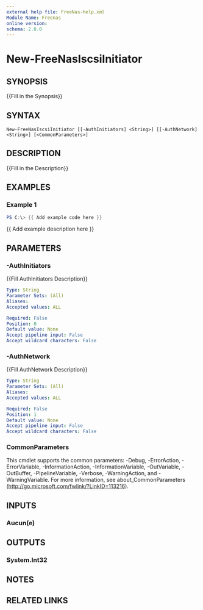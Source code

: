 ```yaml
---
external help file: FreeNas-help.xml
Module Name: Freenas
online version:
schema: 2.0.0
---
```


# New-FreeNasIscsiInitiator

## SYNOPSIS
{{Fill in the Synopsis}}

## SYNTAX

```
New-FreeNasIscsiInitiator [[-AuthInitiators] <String>] [[-AuthNetwork] <String>] [<CommonParameters>]
```

## DESCRIPTION
{{Fill in the Description}}

## EXAMPLES

### Example 1
```powershell
PS C:\> {{ Add example code here }}
```

{{ Add example description here }}

## PARAMETERS

### -AuthInitiators
{{Fill AuthInitiators Description}}

```yaml
Type: String
Parameter Sets: (All)
Aliases:
Accepted values: ALL

Required: False
Position: 0
Default value: None
Accept pipeline input: False
Accept wildcard characters: False
```

### -AuthNetwork
{{Fill AuthNetwork Description}}

```yaml
Type: String
Parameter Sets: (All)
Aliases:
Accepted values: ALL

Required: False
Position: 1
Default value: None
Accept pipeline input: False
Accept wildcard characters: False
```

### CommonParameters
This cmdlet supports the common parameters: -Debug, -ErrorAction, -ErrorVariable, -InformationAction, -InformationVariable, -OutVariable, -OutBuffer, -PipelineVariable, -Verbose, -WarningAction, and -WarningVariable.
For more information, see about_CommonParameters (http://go.microsoft.com/fwlink/?LinkID=113216).

## INPUTS

### Aucun(e)


## OUTPUTS

### System.Int32


## NOTES

## RELATED LINKS
